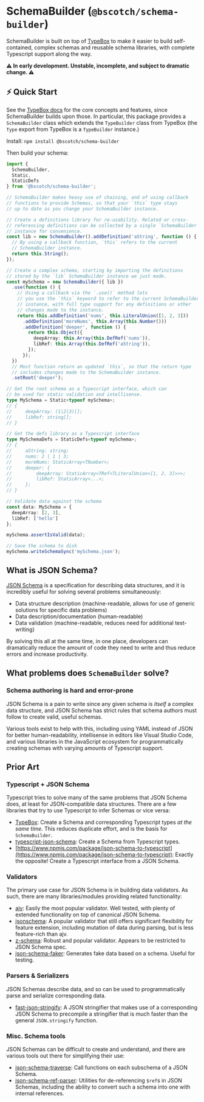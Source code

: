 # SchemaBuilder (`@bscotch/schema-builder`)

SchemaBuilder is built on top of [TypeBox](https://github.com/sinclairzx81/typebox) to make it easier to build self-contained, complex schemas and reusable schema libraries, with complete Typescript support along the way.

**⚠ In early development. Unstable, incomplete, and subject to dramatic change. ⚠**

## ⚡ Quick Start

See the [TypeBox docs](https://github.com/sinclairzx81/typebox) for the core concepts and features, since SchemaBuilder builds upon those. In particular, this package provides a `SchemaBuilder` class which extends the `TypeBuilder` class from TypeBox (the `Type` export from TypeBox is a `TypeBuilder` instance.)

Install: `npm install @bscotch/schema-builder`

Then build your schema:

```ts
import {
  SchemaBuilder,
  Static,
  StaticDefs
} from '@bscotch/schema-builder';

// SchemaBuilder makes heavy use of chaining, and of using callback
// functions to provide Schemas, so that your `this` type stays
// up to date as you change your SchemaBuilder instance.

// Create a definitions library for re-usability. Related or cross-
// referencing definitions can be collected by a single `SchemaBuilder`
// instance for convenience.
const lib = new SchemaBuilder().addDefinition('aString', function () {
  // By using a callback function, `this` refers to the current
  // SchemaBuilder instance.
  return this.String();
});

// Create a complex schema, starting by importing the definitions
// stored by the `lib` SchemaBuilder instance we just made.
const mySchema = new SchemaBuilder({ lib })
  .use(function () {
    // Using a callback via the `.use()` method lets
    // you use the `this` keyword to refer to the current SchemaBuilder
    // instance, with full type support for any definitions or other
    // changes made to the instance.
    return this.addDefinition('nums', this.LiteralUnion([1, 2, 3]))
      .addDefinition('moreNums', this.Array(this.Number()))
      .addDefinition('deeper', function () {
        return this.Object({
          deepArray: this.Array(this.DefRef('nums')),
          libRef: this.Array(this.DefRef('aString')),
        });
      });
  })
  // Most function return an updated `this`, so that the return type
  // includes changes made to the SchemaBuilder instance.
  .setRoot('deeper');

// Get the root schema as a Typescript interface, which can
// be used for static validation and intellisense.
type MySchema = Static<typeof mySchema>;
// {
//     deepArray: (1|2|3)[];
//     libRef: string[];
// }

// Get the defs library as a Typescript interface
type MySchemaDefs = StaticDefs<typeof mySchema>;
// {
//     aString: string;
//     nums: 2 | 1 | 3;
//     moreNums: StaticArray<TNumber>;
//     deeper: {
//         deepArray: StaticArray<TRef<TLiteralUnion<[1, 2, 3]>>>;
//         libRef: StaticArray<...>;
//     };
// }

// Validate data against the schema
const data: MySchema = {
  deepArray: [2, 3],
  libRef: ['hello']
};

mySchema.assertIsValid(data);

// Save the schema to disk
mySchema.writeSchemaSync('mySchema.json');
```

## What is JSON Schema?

[JSON Schema](https://json-schema.org/) is a specification for describing data structures, and it is incredibly useful for solving several problems simultaneously:

- Data structure description (machine-readable, allows for use of generic solutions for specific data problems)
- Data description/documentation (human-readable)
- Data validation (machine-readable, reduces need for additional test-writing)

By solving this all at the same time, in one place, developers can dramatically reduce the amount of code they need to write and thus reduce errors and increase productivity.

## What problems does `SchemaBuilder` solve?

### Schema authoring is hard and error-prone

JSON Schema is a pain to write since any given schema is *itself* a complex data structure, and JSON Schema has strict rules that schema authors must follow to create valid, useful schemas.

Various tools exist to help with this, including using YAML instead of JSON for better human-readability, intellisense in editors like Visual Studio Code, and various libraries in the JavaScript ecosystem for programmatically creating schemas with varying amounts of Typescript support.

## Prior Art

### Typescript + JSON Schema

Typescript tries to solve many of the same problems that JSON Schema does, at least for JSON-compatible data structures. There are a few libraries that try to use Typescript to infer Schemas or vice versa:

- [TypeBox](https://github.com/sinclairzx81/typebox): Create a Schema and corresponding Typescript types *at the same time*. This reduces duplicate effort, and is the basis for `SchemaBuilder`.
- [typescript-json-schema](https://www.npmjs.com/package/typescript-json-schema): Create a Schema from Typescript types.
- [https://www.npmjs.com/package/json-schema-to-typescript](https://www.npmjs.com/package/json-schema-to-typescript): Exactly the opposite! Create a Typescript interface from a JSON Schema.


### Validators

The primary use case for JSON Schema is in building data validators. As such, there are many libraries/modules providing related functionality:

- [ajv](https://ajv.js.org/): Easily the most popular validator. Well tested, with plenty of extended functionality on top of canonical JSON Schema.
- [jsonschema](https://github.com/tdegrunt/jsonschema#readme): A popular validator that still offers significant flexibility for feature extension, including mutation of data during parsing, but is less feature-rich than ajv.
- [z-schema](https://github.com/zaggino/z-schema#readme): Robust and popular validator. Appears to be restricted to JSON Schema spec.
- [json-schema-faker](https://www.npmjs.com/package/json-schema-faker): Generates fake data based on a schema. Useful for testing.

### Parsers & Serializers

JSON Schemas describe data, and so can be used to programmatically parse and serialize corresponding data.

- [fast-json-stringify](https://www.npmjs.com/package/fast-json-stringify): A JSON stringifier that makes use of a corresponding JSON Schema to precompile a stringifier that is much faster than the general `JSON.stringify` function.


### Misc. Schema tools

JSON Schemas can be difficult to create and understand, and there are various tools out there for simplifying their use:

- [json-schema-traverse](https://www.npmjs.com/package/json-schema-traverse): Call functions on each subschema of a JSON Schema.
- [json-schema-ref-parser](https://www.npmjs.com/package/json-schema-ref-parser): Utilities for de-referencing `$ref`s in JSON Schemas, including the ability to convert such a schema into one with internal references.

